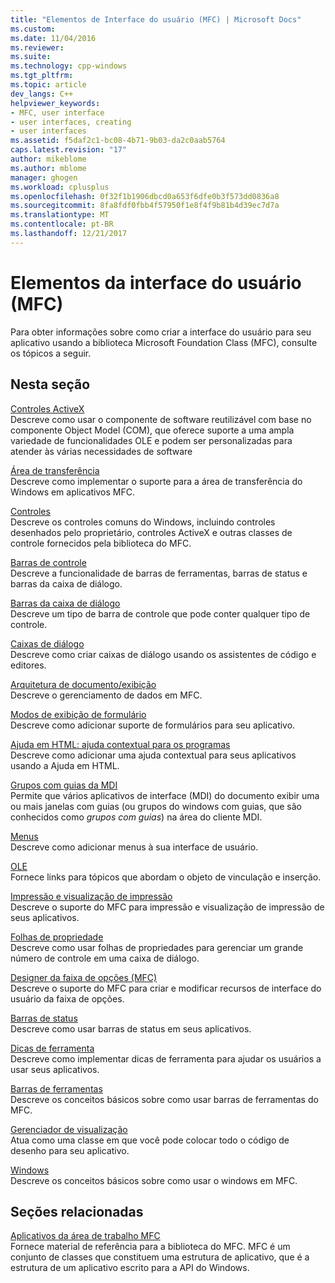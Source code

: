 ```yaml
---
title: "Elementos de Interface do usuário (MFC) | Microsoft Docs"
ms.custom: 
ms.date: 11/04/2016
ms.reviewer: 
ms.suite: 
ms.technology: cpp-windows
ms.tgt_pltfrm: 
ms.topic: article
dev_langs: C++
helpviewer_keywords:
- MFC, user interface
- user interfaces, creating
- user interfaces
ms.assetid: f5daf2c1-bc08-4b71-9b03-da2c0aab5764
caps.latest.revision: "17"
author: mikeblome
ms.author: mblome
manager: ghogen
ms.workload: cplusplus
ms.openlocfilehash: 0f32f1b1906dbcd0a653f6dfe0b3f573dd0836a8
ms.sourcegitcommit: 8fa8fdf0fbb4f57950f1e8f4f9b81b4d39ec7d7a
ms.translationtype: MT
ms.contentlocale: pt-BR
ms.lasthandoff: 12/21/2017
---
```

# <a name="user-interface-elements-mfc"></a>Elementos da interface do usuário (MFC)
Para obter informações sobre como criar a interface do usuário para seu aplicativo usando a biblioteca Microsoft Foundation Class (MFC), consulte os tópicos a seguir.  
  
## <a name="in-this-section"></a>Nesta seção  
 [Controles ActiveX](../mfc/activex-controls.md)  
 Descreve como usar o componente de software reutilizável com base no componente Object Model (COM), que oferece suporte a uma ampla variedade de funcionalidades OLE e podem ser personalizadas para atender às várias necessidades de software  
  
 [Área de transferência](../mfc/clipboard.md)  
 Descreve como implementar o suporte para a área de transferência do Windows em aplicativos MFC.  
  
 [Controles](../mfc/controls-mfc.md)  
 Descreve os controles comuns do Windows, incluindo controles desenhados pelo proprietário, controles ActiveX e outras classes de controle fornecidos pela biblioteca do MFC.  
  
 [Barras de controle](../mfc/control-bars.md)  
 Descreve a funcionalidade de barras de ferramentas, barras de status e barras da caixa de diálogo.  
  
 [Barras da caixa de diálogo](../mfc/dialog-bars.md)  
 Descreve um tipo de barra de controle que pode conter qualquer tipo de controle.  
  
 [Caixas de diálogo](../mfc/dialog-boxes.md)  
 Descreve como criar caixas de diálogo usando os assistentes de código e editores.  
  
 [Arquitetura de documento/exibição](../mfc/document-view-architecture.md)  
 Descreve o gerenciamento de dados em MFC.  
  
 [Modos de exibição de formulário](../mfc/form-views-mfc.md)  
 Descreve como adicionar suporte de formulários para seu aplicativo.  
  
 [Ajuda em HTML: ajuda contextual para os programas](../mfc/html-help-context-sensitive-help-for-your-programs.md)  
 Descreve como adicionar uma ajuda contextual para seus aplicativos usando a Ajuda em HTML.  
  
 [Grupos com guias da MDI](../mfc/mdi-tabbed-groups.md)  
 Permite que vários aplicativos de interface (MDI) do documento exibir uma ou mais janelas com guias (ou grupos do windows com guias, que são conhecidos como *grupos com guias*) na área do cliente MDI.  
  
 [Menus](../mfc/menus-mfc.md)  
 Descreve como adicionar menus à sua interface de usuário.  
  
 [OLE](../mfc/ole-mfc.md)  
 Fornece links para tópicos que abordam o objeto de vinculação e inserção.  
  
 [Impressão e visualização de impressão](../mfc/printing-and-print-preview.md)  
 Descreve o suporte do MFC para impressão e visualização de impressão de seus aplicativos.  
  
 [Folhas de propriedade](../mfc/property-sheets-mfc.md)  
 Descreve como usar folhas de propriedades para gerenciar um grande número de controle em uma caixa de diálogo.  
  
 [Designer da faixa de opções (MFC)](../mfc/ribbon-designer-mfc.md)  
 Descreve o suporte do MFC para criar e modificar recursos de interface do usuário da faixa de opções.  
  
 [Barras de status](../mfc/status-bars.md)  
 Descreve como usar barras de status em seus aplicativos.  
  
 [Dicas de ferramenta](../mfc/tool-tips.md)  
 Descreve como implementar dicas de ferramenta para ajudar os usuários a usar seus aplicativos.  
  
 [Barras de ferramentas](../mfc/toolbars.md)  
 Descreve os conceitos básicos sobre como usar barras de ferramentas do MFC.  
  
 [Gerenciador de visualização](../mfc/visualization-manager.md)  
 Atua como uma classe em que você pode colocar todo o código de desenho para seu aplicativo.  
  
 [Windows](../mfc/windows.md)  
 Descreve os conceitos básicos sobre como usar o windows em MFC.  
  
## <a name="related-sections"></a>Seções relacionadas  
 [Aplicativos da área de trabalho MFC](../mfc/mfc-desktop-applications.md)  
 Fornece material de referência para a biblioteca do MFC. MFC é um conjunto de classes que constituem uma estrutura de aplicativo, que é a estrutura de um aplicativo escrito para a API do Windows.

